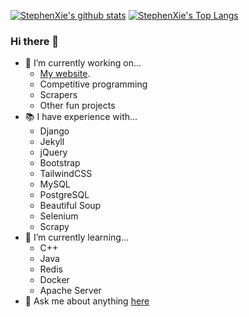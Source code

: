 [![StephenXie's github stats](https://github-readme-stats.vercel.app/api?username=StephenXie&count_private=true&theme=radical&show_icons=true)](https://www.stephenxie.com/)
[![StephenXie's Top Langs](https://github-readme-stats.vercel.app/api/top-langs/?username=StephenXie&count_private=true&theme=radical&layout=compact&langs_count=10&hide=css,scss)](https://www.stephenxie.com/)
### Hi there 👋

- 🔭 I’m currently working on...
  - [My website](https://www.stephenx.tech/).
  - Competitive programming
  - Scrapers
  - Other fun projects
- 📚 I have experience with...
  - Django
  - Jekyll
  - jQuery
  - Bootstrap
  - TailwindCSS
  - MySQL
  - PostgreSQL
  - Beautiful Soup 
  - Selenium
  - Scrapy
- 🌱 I’m currently learning...
  - C++
  - Java
  - Redis
  - Docker
  - Apache Server
- 💬 Ask me about anything [here](https://github.com/StephenXie/StephenXie/issues)

